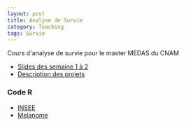 ```yaml
---
layout: post
title: Analyse de Survie
category: Teaching
tags: Survie 
---
```


Cours d'analyse de survie pour le master MEDAS du CNAM

* [Slides des semaine 1 à 2 ](https://thibaultallart.github.io/public/pdf/Survie_slides.pdf)
* [Description des projets](https://thibaultallart.github.io/public/pdf/Survie_projets.pdf)

### Code R
* [INSEE](https://thibaultallart.github.io/public/R/INSEE_2014.R)
* [Melanome](https://thibaultallart.github.io/public/R/Ex1_Melanome_Kaplan_Meier.R)